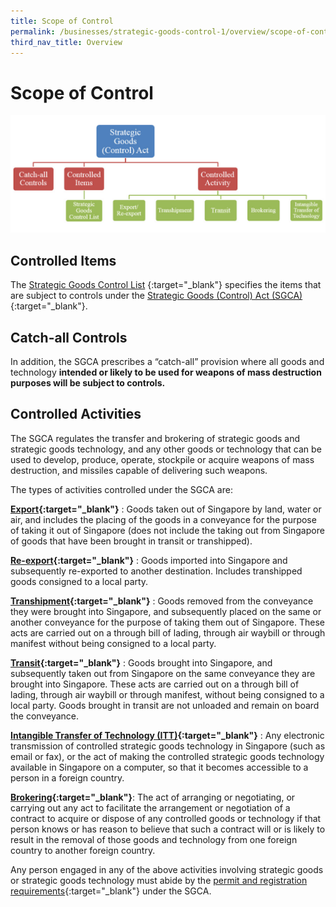 ```yaml
---
title: Scope of Control
permalink: /businesses/strategic-goods-control-1/overview/scope-of-control
third_nav_title: Overview
---
```

# Scope of Control

![strategic goods control act1](/images/strategic%20goods%20control%20act1.png)

## Controlled Items

The [Strategic Goods Control List](/businesses/strategic-goods-control/strategic-goods-control-list) {:target="_blank"} specifies the items that are subject to controls under the  [Strategic Goods (Control) Act (SGCA)](https://sso.agc.gov.sg/Act/SGCA2002){:target="_blank"}.

## Catch-all Controls

In addition, the SGCA prescribes a “catch-all” provision where all goods and technology  **intended or likely to be used for weapons of mass destruction purposes will be subject to controls.**

## Controlled Activities

The SGCA regulates the transfer and brokering of strategic goods and strategic goods technology, and any other goods or technology that can be used to develop, produce, operate, stockpile or acquire weapons of mass destruction, and missiles capable of delivering such weapons.

The types of activities controlled under the SGCA are:

**[Export](/individual-permit-export-transhipment-and-transit){:target="_blank"}** : Goods taken out of Singapore by land, water or air, and includes the placing of the goods in a conveyance for the purpose of taking it out of Singapore (does not include the taking out from Singapore of goods that have been brought in transit or transhipped).

**[Re-export](/individual-permit-export-transhipment-and-transit){:target="_blank"}** : Goods imported into Singapore and subsequently re-exported to another destination. Includes transhipped goods consigned to a local party.

**[Transhipment](/individual-permit-export-transhipment-and-transit){:target="_blank"}** : Goods removed from the conveyance they were brought into Singapore, and subsequently placed on the same or another conveyance for the purpose of taking them out of Singapore. These acts are carried out on a through bill of lading, through air waybill or through manifest without being consigned to a local party.

**[Transit](/individual-permit-export-transhipment-and-transit){:target="_blank"}** : Goods brought into Singapore, and subsequently taken out from Singapore on the same conveyance they are brought into Singapore. These acts are carried out on a through bill of lading, through air waybill or through manifest, without being consigned to a local party. Goods brought in transit are not unloaded and remain on board the conveyance.

**[Intangible Transfer of Technology (ITT)](/businesses/strategic-goods-control/permit-and-registration-requirements/intangible-transfer-of-technology-itt){:target="_blank"}** : Any electronic transmission of controlled strategic goods technology in Singapore (such as email or fax), or the act of making the controlled strategic goods technology available in Singapore on a computer, so that it becomes accessible to a person in a foreign country.

**[Brokering](/businesses/strategic-goods-control/permit-and-registration-requirements/brokering){:target="_blank"}**: The act of arranging or negotiating, or carrying out any act to facilitate the arrangement or negotiation of a contract to acquire or dispose of any controlled goods or technology if that person knows or has reason to believe that such a contract will or is likely to result in the removal of those goods and technology from one foreign country to another foreign country.

Any person engaged in any of the above activities involving strategic goods or strategic goods technology must abide by the  [permit and registration requirements](/businesses/strategic-goods-control/permit-and-registration-requirements){:target="_blank"} under the SGCA.